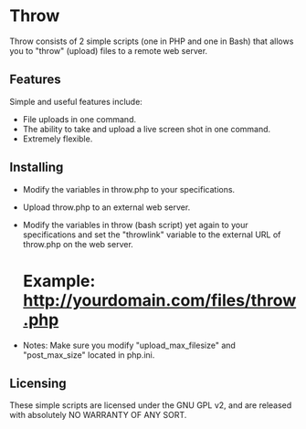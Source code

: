 Throw
=====

Throw consists of 2 simple scripts (one in PHP and one in Bash) that
allows you to "throw" (upload) files to a remote web server.

Features
--------

Simple and useful features include:
 * File uploads in one command.
 * The ability to take and upload a live screen shot in one command.
 * Extremely flexible.

Installing
----------

 * Modify the variables in throw.php to your specifications.
 * Upload throw.php to an external web server.
 * Modify the variables in throw (bash script) yet again to your
 specifications and set the "throwlink" variable to the external URL of
 throw.php on the web server. 
 
	# Example: http://yourdomain.com/files/throw.php
	
 * Notes: Make sure you modify "upload_max_filesize" and "post_max_size"
 located in php.ini.
 
Licensing
---------

These simple scripts are licensed under the GNU GPL v2, and are released 
with absolutely NO WARRANTY OF ANY SORT.
